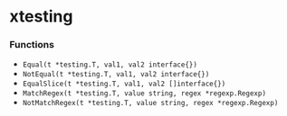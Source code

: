 # xtesting

### Functions

+ `Equal(t *testing.T, val1, val2 interface{})`
+ `NotEqual(t *testing.T, val1, val2 interface{})`
+ `EqualSlice(t *testing.T, val1, val2 []interface{})`
+ `MatchRegex(t *testing.T, value string, regex *regexp.Regexp)`
+ `NotMatchRegex(t *testing.T, value string, regex *regexp.Regexp)`
